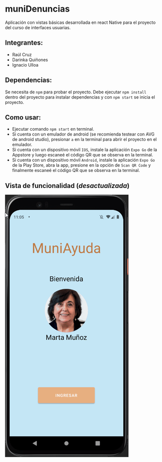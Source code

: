 # muniDenuncias
Aplicación con vistas básicas desarrollada en react Native para el proyecto del curso de interfaces usuarias.

## Integrantes:
- Raúl Cruz
- Darinka Quiñones
- Ignacio Ulloa

## Dependencias:
Se necesita de `npm` para probar el proyecto. Debe ejecutar `npm install` dentro del proyecto para instalar dependencias y con `npm start` se inicia el proyecto.
<!-- - `npm install --global expo-cli`
- `expo install react-native-screens react-native-safe-area-context`
- `yarn add @react-navigation/native`
- `yarn add @react-navigation/native-stack`
- `yarn add react-native-paper`
- `npm install react-native-super-grid`
- `npm i react-native-awesome-alerts --save` -->

<!-- Nota: Si cuenta solamente con `yarn` o `npm`, puede transformar los comandos al gestor de paquetes con el que cuenta. -->

## Como usar:
- Ejecutar comando `npm start` en terminal.
- Si cuenta con un emulador de android (se recomienda testear con AVG de android studio), presionar `a` en la terminal para abrir el proyecto en el emulador.
- Si cuenta con un dispositivo móvil `IOS`, instale la aplicación `Expo Go` de la Appstore y luego escaneé el código QR que se observa en la terminal.
- Si cuenta con un dispositivo móvil `Android`, instale la aplicación `Expo Go` de la Play Store, abra la app, presione en la opción de `Scan QR Code` y finalmente escaneé el código QR que se observa en la terminal.

## Vista de funcionalidad (*desactualizada*)
![test](./assets/test.gif)